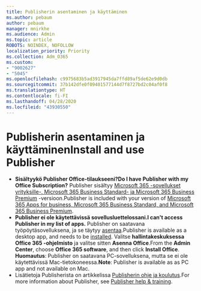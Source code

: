 ```yaml
---
title: Publisherin asentaminen ja käyttäminen
ms.author: pebaum
author: pebaum
manager: mnirkhe
ms.audience: Admin
ms.topic: article
ROBOTS: NOINDEX, NOFOLLOW
localization_priority: Priority
ms.collection: Adm_O365
ms.custom:
- "9002627"
- "5045"
ms.openlocfilehash: c9975683b5ad3917945da7ffd89af5de62e9d0db
ms.sourcegitcommit: 37b142dfe0f09401577144d7f8727bd2c04af0f8
ms.translationtype: HT
ms.contentlocale: fi-FI
ms.lasthandoff: 04/28/2020
ms.locfileid: "43930550"
---
```

# <a name="install-and-use-publisher"></a><span data-ttu-id="f2b65-102">Publisherin asentaminen ja käyttäminen</span><span class="sxs-lookup"><span data-stu-id="f2b65-102">Install and use Publisher</span></span>

- <span data-ttu-id="f2b65-103">**Sisältyykö Publisher Office-tilaukseeni?**</span><span class="sxs-lookup"><span data-stu-id="f2b65-103">**Do I have Publisher with my Office Subscription?**</span></span> <span data-ttu-id="f2b65-104">Publisher sisältyy [Microsoft 365 -sovellukset yrityksille-, Microsoft 365 Business Standard- ja Microsoft 365 Business Premium](https://products.office.com/compare-all-microsoft-office-products?activetab=tab:primaryr2) -versioon.</span><span class="sxs-lookup"><span data-stu-id="f2b65-104">Publisher is included with your version of [Microsoft 365 Apps for business, Microsoft 365 Business Standard, and Microsoft 365 Business Premium](https://products.office.com/compare-all-microsoft-office-products?activetab=tab:primaryr2).</span></span>
- <span data-ttu-id="f2b65-105">**Publisher ei ole käytettävissä sovellusluettelossani.**</span><span class="sxs-lookup"><span data-stu-id="f2b65-105">**I can't access Publisher in my list of apps.**</span></span>  <span data-ttu-id="f2b65-106">Publisher on saatavana työpöytäsovelluksena, ja se täytyy [asentaa](https://support.office.com/article/Install-Office-apps-from-Office-365-dcf2d841-dac7-455b-9a77-fc8f7ee92702).</span><span class="sxs-lookup"><span data-stu-id="f2b65-106">Publisher is available as a desktop app, and needs to be [installed](https://support.office.com/article/Install-Office-apps-from-Office-365-dcf2d841-dac7-455b-9a77-fc8f7ee92702).</span></span> <span data-ttu-id="f2b65-107">Valitse **hallintakeskuksessa** **Office 365 -ohjelmisto** ja valitse sitten **Asenna Office**.</span><span class="sxs-lookup"><span data-stu-id="f2b65-107">From the **Admin Center**, choose **Office 365 software**, and then click **Install Office**.</span></span> <span data-ttu-id="f2b65-108">**Huomautus**: Publisher on saatavana PC-sovelluksena, mutta se ei ole käytettävissä Mac-tietokoneessa.</span><span class="sxs-lookup"><span data-stu-id="f2b65-108">**Note**: Publisher is available as as PC app and not available on Mac.</span></span>
- <span data-ttu-id="f2b65-109">Lisätietoja Publisherista on artikkelissa [Publisherin ohje ja koulutus](https://support.office.com/publisher).</span><span class="sxs-lookup"><span data-stu-id="f2b65-109">For more information about Publisher, see [Publisher help & training](https://support.office.com/publisher).</span></span>
